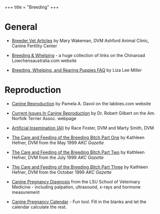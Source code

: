 +++
title = "Breeding"
+++


# General


- [Breeder Vet Articles](http://www.showdogsupersite.com/featx.html#bvet) by Mary Wakeman, DVM Ashford Animal Clinic, Canine Fertility Center

- [Breeding & Whelping](http://www.lowchensaustralia.com/breeding.htm) - a huge collection of links on the Chinaroad Lowchensaustralia.com website

- [Breeding, Whelping, and Rearing Puppies FAQ](http://www.faqs.org/faqs/dogs-faq/medical-info/whelping/) by Liza Lee Miller


# Reproduction


- [Canine Reproduction](http://www.labbies.com/canine_reproduction_table_of_con.htm) by Pamela A. Davol on the labbies.com website

- [Current Issues In Canine Reproduction](http://www.norfolkterrier.org/articles_a-e/currentissuesinreproduction01.html) by Dr. Robert Gilbert on the Am. Norfolk Terrier Assoc. webpage

- [Artificial Insemination (AI)](https://www.petcoach.co/article/artificial-insemination-ai-in-dogs/) by Race Foster, DVM and Marty Smith, DVM

- [The Care and Feeding of the Breeding Bitch Part One](http://www.akc.org/breeders/resp_breeding/Articles/careandfeeding.cfm) by Kathleen Hefner, DVM from the May 1999 *AKC Gazette*

- [The Care and Feeding of the Breeding Bitch Part Two](http://www.akc.org/breeders/resp_breeding/Articles/careandfeeding2.cfm) by Kathleen Hefner, DVM from the July 1999 *AKC Gazette*

- [The Care and Feeding of the Breeding Bitch Part Three](http://www.akc.org/breeders/resp_breeding/Articles/careandfeeding3.cfm) by Kathleen Hefner, DVM from the October 1999 *AKC Gazette*

- [Canine Pregnancy Diagnosis](http://therio.vetmed.lsu.edu/ultrasound.htm) from the LSU School of Veterinary Medicine - including palpation, ultrasound, x-rays and hormone measurement

- [Canine Pregnancy Calendar](http://www.debbiejensen.com/date.html) - Fun tool. Fill in the blanks and let the calendar calculate the rest.
